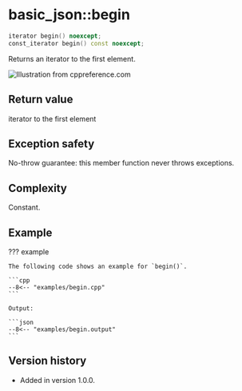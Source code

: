 # basic_json::begin

```cpp
iterator begin() noexcept;
const_iterator begin() const noexcept;
```

Returns an iterator to the first element.

![Illustration from cppreference.com](../../images/range-begin-end.svg)

## Return value

iterator to the first element

## Exception safety

No-throw guarantee: this member function never throws exceptions.

## Complexity

Constant.

## Example

??? example

    The following code shows an example for `begin()`.
    
    ```cpp
    --8<-- "examples/begin.cpp"
    ```
    
    Output:
    
    ```json
    --8<-- "examples/begin.output"
    ```

## Version history

- Added in version 1.0.0.
